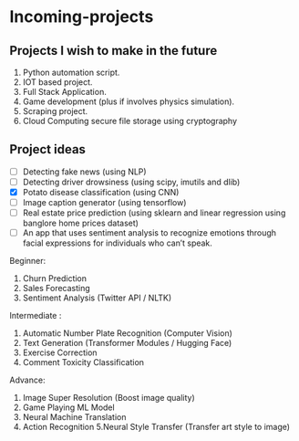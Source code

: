 # Incoming-projects

## Projects I wish to make in the future
1. Python automation script.
1. IOT based project.
1. Full Stack Application.
1. Game development (plus if involves physics simulation).
1. Scraping project.
1. Cloud Computing secure file storage using cryptography

## Project ideas
- [ ] Detecting fake news (using NLP)
- [ ] Detecting driver drowsiness (using scipy, imutils and dlib)
- [x] Potato disease classification (using CNN)
- [ ] Image caption generator (using tensorflow)
- [ ] Real estate price prediction (using sklearn and linear regression using banglore home prices dataset)
- [ ] An app that uses sentiment analysis to recognize emotions through facial expressions for individuals who can’t speak.

Beginner:
1. Churn Prediction
2. Sales Forecasting 
3. Sentiment Analysis (Twitter API / NLTK) 

Intermediate :
1. Automatic Number Plate Recognition (Computer Vision) 
2. Text Generation (Transformer Modules / Hugging Face) 
3. Exercise Correction
4. Comment Toxicity Classification

Advance:
1.  Image Super Resolution (Boost image quality) 
2. Game Playing ML Model
3. Neural Machine Translation
4. Action Recognition
5.Neural Style Transfer (Transfer art style to image)
